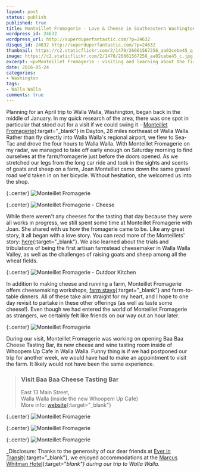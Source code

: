 ```yaml
---
layout: post
status: publish
published: true
title: Monteillet Fromagerie - Love & Cheese in Southeastern Washington
wordpress_id: 24632
wordpress_url: http://superduperfantastic.com/?p=24632
disqus_id: 24632 http://superduperfantastic.com/?p=24632
thumbnail: https://c2.staticflickr.com/2/1470/26661567256_aa02cebe45_q.jpg
image: https://c2.staticflickr.com/2/1470/26661567256_aa02cebe45_c.jpg
excerpt: <p>Monteillet Fromagerie - visiting and learning about the first artisan farmstead cheesemaker in Walla Walla Valley.</p>
date: 2016-05-24
categories:
- Washington
tags:
- Walla Walla
comments: true
---
```

Planning for an April trip to Walla Walla, Washington, began back in the middle of January. In my quick research of the area, there was one spot in particular that stood out for a visit if we could swing it - [Monteillet Fromagerie](http://www.monteilletcheese.com/){:target="_blank"} in Dayton, 28 miles northeast of Walla Walla. Rather than fly directly into Walla Walla's regional airport, we flew to Sea-Tac and drove the four hours to Walla Walla. With Monteillet Fromagerie on my radar, we managed to take off early enough on Saturday morning to find ourselves at the farm/fromagerie just before the doors opened. As we stretched our legs from the long car ride and took in the sights and scents of goats and sheep on a farm, Joan Monteillet came down the same gravel road we'd taken in on her bicycle. Without hesitation, she welcomed us into the shop.

{:.center}
![Monteillet Fromagerie](https://c2.staticflickr.com/2/1470/26661567256_aa02cebe45_b.jpg)

{:.center}
![Monteillet Fromagerie - Cheese](https://c2.staticflickr.com/2/1681/26084544973_93e781ab7d_b.jpg) 

While there weren't any cheeses for the tasting that day because they were all works in progress, we still spent some time at Monteillet Fromagerie with Joan. She shared with us how the fromagerie came to be. Like any great story, it all began with a love story. You can read more of the Monteillets' story: [here](http://www.monteilletcheese.com/our-story/){:target="_blank"}. We also learned about the trials and tribulations of being the first artisan farmstead cheesemaker in Walla Walla Valley, as well as the challenges of raising goats and sheep among all the wheat fields.

{:.center}
![Monteillet Fromagerie - Outdoor Kitchen](https://c2.staticflickr.com/2/1498/26084559433_6f0666dca7_b.jpg)

In addition to making cheese and running a farm, Monteillet Fromagerie offers cheesemaking workshops, [farm stays](http://www.monteilletcheese.com/farm-stay/){:target="_blank"} and farm-to-table dinners. All of these take aim straight for my heart, and I hope to one day revisit to partake in these other offerings (as well as taste some cheese!). Even though we had entered the world of Monteillet Fromagerie as strangers, we certainly felt like friends on our way out an hour later.

{:.center}
![Monteillet Fromagerie](https://c2.staticflickr.com/2/1453/26084551713_f66f180f13_b.jpg)

During our visit, Monteillet Fromagerie was working on opening Baa Baa Cheese Tasting Bar, its new cheese and wine tasting room inside of Whoopem Up Cafe in Walla Walla. Funny thing is if we had postponed our trip for another week, we would have had to make an appointment to visit the farm. It likely would not have been the same experience.

>### Visit Baa Baa Cheese Tasting Bar
>
>East 13 Main Street,   
>Walla Walla (inside the new Whoopem Up Cafe)  
>More info: [website](http://www.monteilletcheese.com/baa-baa-cheese-tasting-bar/){:target="_blank"}

{:.center}
![Monteillet Fromagerie](https://c2.staticflickr.com/2/1663/26661553076_1bc9ddb5e5_b.jpg)

{:.center}
![Monteillet Fromagerie](https://c2.staticflickr.com/2/1593/26084549733_8e4a31fe13_b.jpg)

{:.center}
![Monteillet Fromagerie](https://c2.staticflickr.com/2/1522/26082698544_a12d155325_b.jpg) 

_Disclosure: Thanks to the generosity of our dear friends at [Ever in Transit](http://everintransit.com/){:target="_blank"}, we enjoyed accommodations at the [Marcus Whitman Hotel](http://marcuswhitmanhotel.com/){:target="_blank"} during our trip to Walla Walla._
